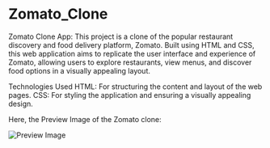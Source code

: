 # Zomato_Clone 

Zomato Clone App: This project is a clone of the popular restaurant discovery and food delivery platform, Zomato. Built using HTML and CSS, this web application aims to replicate the user interface and experience of Zomato, allowing users to explore restaurants, view menus, and discover food options in a visually appealing layout.

Technologies Used
HTML: For structuring the content and layout of the web pages.
CSS: For styling the application and ensuring a visually appealing design.

Here, the Preview Image of the Zomato clone:

![Preview Image](Zomato-clone.png)





